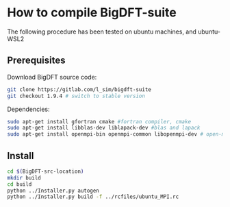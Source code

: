 # How to compile BigDFT-suite

The following procedure has been tested on ubuntu machines, and ubuntu-WSL2

## Prerequisites

Download BigDFT source code:
```bash
git clone https://gitlab.com/l_sim/bigdft-suite
git checkout 1.9.4 # switch to stable version
```

Dependencies:
```bash
sudo apt-get install gfortran cmake #fortran compiler, cmake
sudo apt-get install libblas-dev liblapack-dev #blas and lapack
sudo apt-get install openmpi-bin openmpi-common libopenmpi-dev # open-mpi
```

## Install

```bash
cd $(BigDFT-src-location)
mkdir build
cd build
python ../Installer.py autogen
python ../Installer.py build -f ../rcfiles/ubuntu_MPI.rc
```

